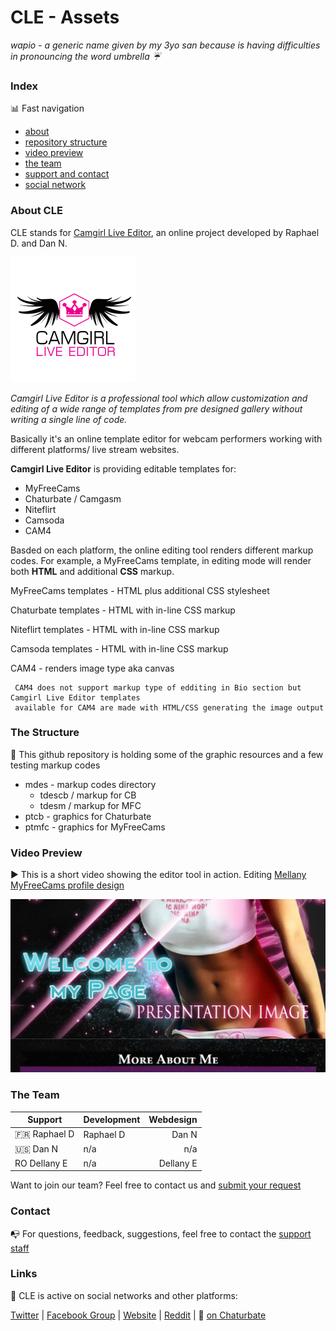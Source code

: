 # CLE - Assets 

*wapio - a generic name given by my 3yo san because is having difficulties in pronouncing the word umbrella :umbrella:*



### Index

:bar_chart: Fast navigation

* [about](docs/README.md#about-cle)
* [repository structure](docs/README.md#the-structure)
* [video preview](docs/README.md#video-preview)
* [the team](docs/README.md#the-team)
* [support and contact](docs/README.md#contact)
* [social network](docs/README.md#links)





### About CLE

CLE stands for [Camgirl Live Editor](https://camgirl.xniteproductions.com/cb-profiler/), an online project developed by Raphael D. and Dan N.

![alt text](https://raw.githubusercontent.com/cssmfc/wapio/master/mdes/1a.png "Camgirl Live Editor")

*Camgirl Live Editor is a professional tool which allow customization and editing of a wide range of templates from pre designed gallery without writing a single line of code.*

Basically it's an online template editor for webcam performers working with different platforms/ live stream websites.


**Camgirl Live Editor** is providing editable templates for:

* MyFreeCams
* Chaturbate / Camgasm
* Niteflirt
* Camsoda
* CAM4

Basded on each platform, the online editing tool renders different markup codes.
For example, a MyFreeCams template, in editing mode will render both **HTML** and additional **CSS** markup.

MyFreeCams templates - HTML plus additional CSS stylesheet

Chaturbate templates - HTML with in-line CSS markup

Niteflirt templates - HTML with in-line CSS markup

Camsoda templates - HTML with in-line CSS markup

CAM4 - renders image type aka canvas

     CAM4 does not support markup type of edditing in Bio section but Camgirl Live Editor templates 
     available for CAM4 are made with HTML/CSS generating the image output


### The Structure

:open_file_folder: This github repository is holding some of the graphic resources and a few testing markup codes

* mdes - markup codes directory
  * tdescb  / markup for CB
  * tdesm  / markup for MFC
* ptcb - graphics for Chaturbate
* ptmfc - graphics for MyFreeCams


### Video Preview

:arrow_forward: This is a short video showing the editor tool in action. Editing [Mellany MyFreeCams profile design](https://camgirl.xniteproductions.com/cb-profiler/template/?id=17546)

[![Video](https://raw.githubusercontent.com/cssmfc/wapio/master/mdes/serenity_1.jpg)](https://www.youtube.com/watch?v=T5eep36Cubg)

### The Team

| Support        | Development           | Webdesign  |
| ------------- |:-------------| -----:|
| :fr: Raphael D      | Raphael D | Dan N |
| :us: Dan N      | n/a      |   n/a |
| RO Dellany E | n/a      |    Dellany E |

Want to join our team? Feel free to contact us and [submit your request](https://camgirl.xniteproductions.com/cb-profiler/jobs/)


### Contact

:mailbox_with_no_mail: For questions, feedback, suggestions, feel free to contact the [support staff](https://camgirl.xniteproductions.com/cb-profiler/contact/) 


### Links 

:link: CLE is active on social networks and other platforms:

[Twitter](https://www.twitter.com/CSSMFC) | [Facebook Group](https://www.facebook.com/groups/xniteproductions/) | [Website](https://camgirl.xniteproductions.com/cb-profiler/) | [Reddit](https://www.reddit.com/r/CamgirlLiveEditor/) | :underage: [on Chaturbate](https://chaturbate.com/redglove/)
